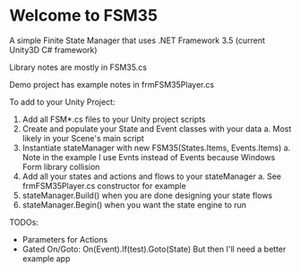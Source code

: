 # Welcome to FSM35

A simple Finite State Manager that uses .NET Framework 3.5 (current Unity3D C# framework)

Library notes are mostly in FSM35.cs

Demo project has example notes in frmFSM35Player.cs

To add to your Unity Project:

1. Add all FSM*.cs files to your Unity project scripts
2. Create and populate your State and Event classes with your data
	a. Most likely in your Scene's main script
3. Instantiate stateManager with new FSM35(States.Items, Events.Items)
	a. Note in the example I use Evnts instead of Events because Windows Form library collision
4. Add all your states and actions and flows to your stateManager
	a. See frmFSM35Player.cs constructor for example
5. stateManager.Build() when you are done designing your state flows
6. stateManager.Begin() when you want the state engine to run

TODOs:

* Parameters for Actions
* Gated On/Goto:
	On(Event).If(test).Goto(State)
	But then I'll need a better example app

